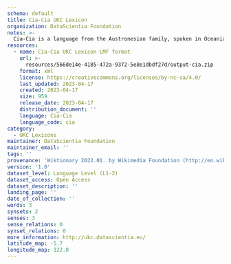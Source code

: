 ```yaml
---
schema: default
title: Cia-Cia UKC Lexicon
organization: DataScientia Foundation
notes: >-
  Cia-Cia is a language from the Austronesian family, spoken in Oceania. The UKC Lexicon of Cia-Cia is represented as a lexico-semantic network. It consists of words, word senses, synsets, as well as sense-level and synset-level relationships.
resources:
  - name: Cia-Cia UKC Lexicon LMF format
    url: >-
      resources/566de14e-4185-472a-9372-5e8e1dbdf27d/output-cia.zip
    format: xml
    license: https://creativecommons.org/licenses/by-nc-sa/4.0/
    last_updated: 2023-04-17
    created: 2023-04-17
    size: 959
    release_date: 2023-04-17
    distribution_document: ''
    language: Cia-Cia
    language_code: cia
category:
  - UKC Lexicons
maintainer: DataScientia Foundation
maintainer_email: ''
tags: ''
provenance: 'Wiktionary 2022.01. by Wikimedia Foundation (http://en.wiktionary.org); CogNet 2.1 by Khuyagbaatar Batsuren, National University of Mongolia (http://cognet.ukc.disi.unitn.it); Princeton WordNet 2.1 by Princeton University (https://wordnet.princeton.edu)'
version: '1.0'
dataset_level: Language Level (L1-2)
dataset_access: Open Access
dataset_description: ''
landing_page: ''
date_of_collection: ''
words: 3
synsets: 2
senses: 3
sense_relations: 0
synset_relations: 0
more_information: http://ukc.datascientia.eu/
latitude_map: -5.7
longitude_map: 122.8
---
```

